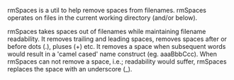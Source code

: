 rmSpaces is a util to help remove spaces from filenames. rmSpaces operates on files
in the current working directory (and/or below).

rmSpaces takes spaces out of filenames while maintaining filename readability.
It removes trailing and leading spaces, removes spaces after or before dots (.),
pluses (+) etc.  It removes a space when subsequent words would result in a
'camel cased' name construct (eg. aaaBbbCcc).  When rmSpaces can not remove a
space, i.e.; readability would suffer, rmSpaces replaces the space with
an underscore (_).
